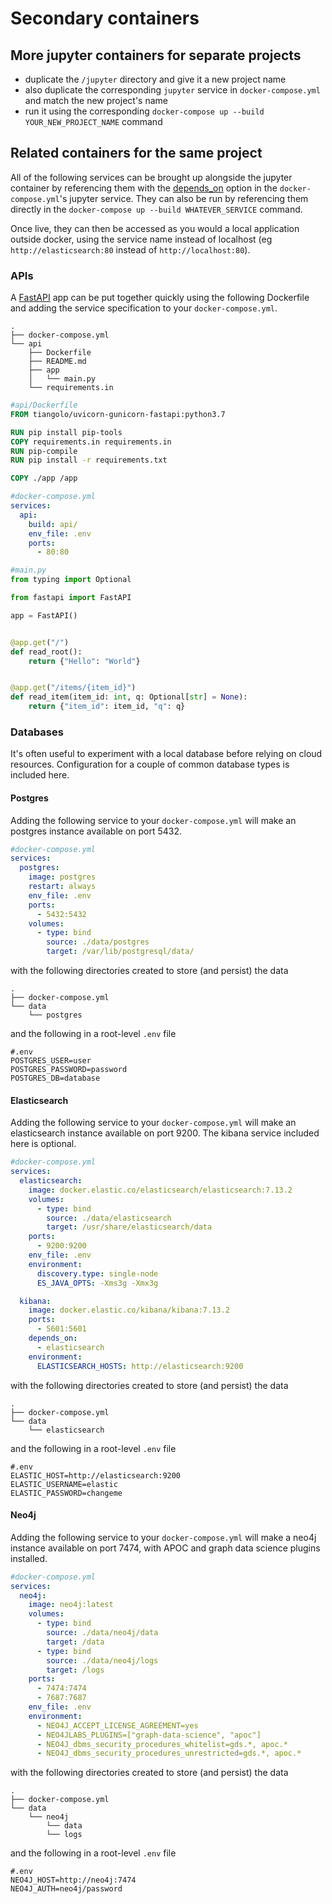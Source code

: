 # Secondary containers

## More jupyter containers for separate projects

- duplicate the `/jupyter` directory and give it a new project name
- also duplicate the corresponding `jupyter` service in `docker-compose.yml` and match the new project's name
- run it using the corresponding `docker-compose up --build YOUR_NEW_PROJECT_NAME` command

## Related containers for the same project

All of the following services can be brought up alongside the jupyter container by referencing them with the [depends_on](https://docs.docker.com/compose/compose-file/compose-file-v3/#depends_on) option in the `docker-compose.yml`'s jupyter service. They can also be run by referencing them directly in the `docker-compose up --build WHATEVER_SERVICE` command.

Once live, they can then be accessed as you would a local application outside docker, using the service name instead of localhost (eg `http://elasticsearch:80` instead of `http://localhost:80`).

### APIs

A [FastAPI](https://fastapi.tiangolo.com/) app can be put together quickly using the following Dockerfile and adding the service specification to your `docker-compose.yml`.

```text
.
├── docker-compose.yml
└── api
    ├── Dockerfile
    ├── README.md
    ├── app
    │   └── main.py
    └── requirements.in
```

```Dockerfile
#api/Dockerfile
FROM tiangolo/uvicorn-gunicorn-fastapi:python3.7

RUN pip install pip-tools
COPY requirements.in requirements.in
RUN pip-compile
RUN pip install -r requirements.txt

COPY ./app /app
```

```yml
#docker-compose.yml
services:
  api:
    build: api/
    env_file: .env
    ports:
      - 80:80
```

```python
#main.py
from typing import Optional

from fastapi import FastAPI

app = FastAPI()


@app.get("/")
def read_root():
    return {"Hello": "World"}


@app.get("/items/{item_id}")
def read_item(item_id: int, q: Optional[str] = None):
    return {"item_id": item_id, "q": q}

```

### Databases

It's often useful to experiment with a local database before relying on cloud resources. Configuration for a couple of common database types is included here.

#### Postgres

Adding the following service to your `docker-compose.yml` will make an postgres instance available on port 5432.

```yml
#docker-compose.yml
services:
  postgres:
    image: postgres
    restart: always
    env_file: .env
    ports:
      - 5432:5432
    volumes:
      - type: bind
        source: ./data/postgres
        target: /var/lib/postgresql/data/
```

with the following directories created to store (and persist) the data

```text
.
├── docker-compose.yml
└── data
    └── postgres
```

and the following in a root-level `.env` file

```shell
#.env
POSTGRES_USER=user
POSTGRES_PASSWORD=password
POSTGRES_DB=database
```

#### Elasticsearch

Adding the following service to your `docker-compose.yml` will make an elasticsearch instance available on port 9200. The kibana service included here is optional.

```yml
#docker-compose.yml
services:
  elasticsearch:
    image: docker.elastic.co/elasticsearch/elasticsearch:7.13.2
    volumes:
      - type: bind
        source: ./data/elasticsearch
        target: /usr/share/elasticsearch/data
    ports:
      - 9200:9200
    env_file: .env
    environment:
      discovery.type: single-node
      ES_JAVA_OPTS: -Xms3g -Xmx3g

  kibana:
    image: docker.elastic.co/kibana/kibana:7.13.2
    ports:
      - 5601:5601
    depends_on:
      - elasticsearch
    environment:
      ELASTICSEARCH_HOSTS: http://elasticsearch:9200
```

with the following directories created to store (and persist) the data

```text
.
├── docker-compose.yml
└── data
    └── elasticsearch
```

and the following in a root-level `.env` file

```shell
#.env
ELASTIC_HOST=http://elasticsearch:9200
ELASTIC_USERNAME=elastic
ELASTIC_PASSWORD=changeme
```

#### Neo4j

Adding the following service to your `docker-compose.yml` will make a neo4j instance available on port 7474, with APOC and graph data science plugins installed.

```yml
#docker-compose.yml
services:
  neo4j:
    image: neo4j:latest
    volumes:
      - type: bind
        source: ./data/neo4j/data
        target: /data
      - type: bind
        source: ./data/neo4j/logs
        target: /logs
    ports:
      - 7474:7474
      - 7687:7687
    env_file: .env
    environment:
      - NEO4J_ACCEPT_LICENSE_AGREEMENT=yes
      - NEO4JLABS_PLUGINS=["graph-data-science", "apoc"]
      - NEO4J_dbms_security_procedures_whitelist=gds.*, apoc.*
      - NEO4J_dbms_security_procedures_unrestricted=gds.*, apoc.*
```

with the following directories created to store (and persist) the data

```text
.
├── docker-compose.yml
└── data
    └── neo4j
        └── data
        └── logs
```

and the following in a root-level `.env` file

```shell
#.env
NEO4J_HOST=http://neo4j:7474
NEO4J_AUTH=neo4j/password
```
